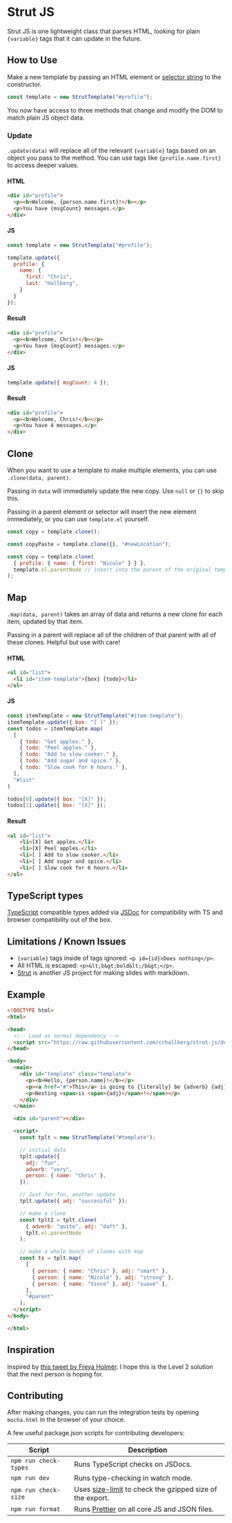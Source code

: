 # Strut JS

Strut JS is one lightweight class that parses HTML, looking for plain `{variable}` tags that it can update in the future.

## How to Use

Make a new template by passing an HTML element or [selector string](https://developer.mozilla.org/en-US/docs/Learn/CSS/Building_blocks/Selectors) to the constructor.

```js
const template = new StrutTemplate("#profile");
```

You now have access to three methods that change and modify the DOM to match plain JS object data.

### Update

`.update(data)` will replace all of the relevant `{variable}` tags based on an object you pass to the method. You can use tags like `{profile.name.first}` to access deeper values.

#### HTML

```html
<div id="profile">
  <p><b>Welcome, {person.name.first}!</b></p>
  <p>You have {msgCount} messages.</p>
</div>
```

#### JS

```js
const template = new StrutTemplate("#profile");

template.update({
  profile: {
    name: {
      first: "Chris",
      last: "Hallberg",
    }
  }
});
```

#### Result

```html
<div id="profile">
  <p><b>Welcome, Chris!</b></p>
  <p>You have {msgCount} messages.</p>
</div>
```

#### JS

```js
template.update({ msgCount: 4 });
```

#### Result

```html
<div id="profile">
  <p><b>Welcome, Chris!</b></p>
  <p>You have 4 messages.</p>
</div>
```

## Clone

When you want to use a template to make multiple elements, you can use `.clone(data, parent)`.

Passing in `data` will immediately update the new copy. Use `null` or `{}` to skip this.

Passing in a parent element or selector will insert the new element immediately, or you can use `template.el` yourself.

```js
const copy = template.clone();

const copyPaste = template.clone({}, "#newLocation");

const copy = template.clone(
  { profile: { name: { first: "Nicole" } } },
  template.el.parentNode // insert into the parent of the original template
);
```

## Map

`.map(data, parent)` takes an array of data and returns a new clone for each item, updated by that item.

Passing in a parent will replace all of the children of that parent with all of these clones. Helpful but use with care!

#### HTML

```html
<ul id="list">
  <li id="item-template">{box} {todo}</li>
</ul>
```

#### JS

```js
const itemTemplate = new StrutTemplate("#item-template");
itemTemplate.update({ box: "[ ]" });
const todos = itemTemplate.map(
  [
    { todo: "Get apples." },
    { todo: "Peel apples." },
    { todo: "Add to slow cooker." },
    { todo: "Add sugar and spice." },
    { todo: "Slow cook for 6 hours." },
  ],
  "#list"
)

todos[0].update({ box: "[X]" });
todos[1].update({ box: "[X]" });
```

#### Result

```html
<ul id="list">
    <li>[X] Get apples.</li>
    <li>[X] Peel apples.</li>
    <li>[ ] Add to slow cooker.</li>
    <li>[ ] Add sugar and spice.</li>
    <li>[ ] Slow cook for 6 hours.</li>
</ul>
```

## TypeScript types

[TypeScript](https://www.typescriptlang.org/) compatible types added via [JSDoc](https://www.typescriptlang.org/docs/handbook/jsdoc-supported-types.html) for compatibility with TS and browser compatibility out of the box.

## Limitations / Known Issues

- `{variable}` tags inside of tags ignored: `<p id={id}>Does nothing</p>`.
- All HTML is escaped: `<p>&lt;b&gt;bold&lt;/b&gt;</p>`.
- [Strut](http://strut.io/) is another JS project for making slides with markdown.

## Example

```html
<!DOCTYPE html>
<html>

<head>
  <!-- Load as normal dependency -->
  <script src="https://raw.githubusercontent.com/crhallberg/strut-js/dev/index.js"></script>
</head>

<body>
  <main>
    <div id="template" class="template">
      <p><b>Hello, {person.name}!</b></p>
      <p><a href="#">This</a> is going to {literally} be {adverb} {adj}!</p>
      <p>Nesting <span>is <span>{adj}</span>!</span></p>
    </div>
  </main>

  <div id="parent"></div>

  <script>
    const tplt = new StrutTemplate("#template");

    // initial data
    tplt.update({
      adj: "fun",
      adverb: "very",
      person: { name: "Chris" },
    });

    // Just for fun, another update
    tplt.update({ adj: "successful" });

    // make a clone
    const tplt2 = tplt.clone(
      { adverb: "quite", adj: "daft" },
      tplt.el.parentNode
    );

    // make a whole bunch of clones with map
    const ts = tplt.map(
      [
        { person: { name: "Chris" }, adj: "smart" },
        { person: { name: "Nicole" }, adj: "strong" },
        { person: { name: "Vince" }, adj: "suave" },
      ],
      "#parent"
    );
  </script>
</body>

</html>
```

## Inspiration

Inspired by [this tweet by Freya Holmér](https://twitter.com/FreyaHolmer/status/1449052877318668288). I hope this is the Level 2 solution that the next person is hoping for.

## Contributing

After making changes, you can run the integration tests by opening `mocha.html` in the browser of your choice.

A few useful package.json scripts for contributing developers:

| Script | Description |
| ------ | ----------- |
| `npm run check-types` | Runs TypeScript checks on JSDocs. |
| `npm run dev` | Runs type-checking in watch mode. |
| `npm run check-size` | Uses [size-limit](https://github.com/ai/size-limit) to check the gzipped size of the export. |
| `npm run format` | Runs [Prettier](https://prettier.io/) on all core JS and JSON files. |
